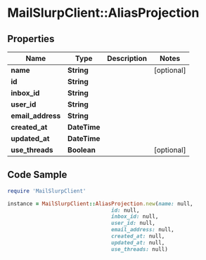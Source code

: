 # MailSlurpClient::AliasProjection

## Properties

Name | Type | Description | Notes
------------ | ------------- | ------------- | -------------
**name** | **String** |  | [optional] 
**id** | **String** |  | 
**inbox_id** | **String** |  | 
**user_id** | **String** |  | 
**email_address** | **String** |  | 
**created_at** | **DateTime** |  | 
**updated_at** | **DateTime** |  | 
**use_threads** | **Boolean** |  | [optional] 

## Code Sample

```ruby
require 'MailSlurpClient'

instance = MailSlurpClient::AliasProjection.new(name: null,
                                 id: null,
                                 inbox_id: null,
                                 user_id: null,
                                 email_address: null,
                                 created_at: null,
                                 updated_at: null,
                                 use_threads: null)
```



